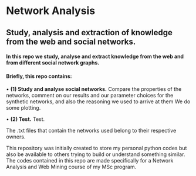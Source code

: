 # Network Analysis
## **Study, analysis and extraction of knowledge from the web and social networks.**

#### In this repo we study, analyse and extract knowledge from the web and from different social network graphs.

#### Briefly, this repo contains:

  • **(1) Study and analyse social networks.** Compare the properties of the networks, comment on our results and our parameter choices for the synthetic networks, and also the reasoning we used to arrive at them We do some plotting.
  
  • **(2) Test.** Test.

The .txt files that contain the networks used belong to their respective owners.

This repository was initially created to store my personal python codes but also be available to others trying to build or understand something similar.
The codes contained in this repo are made specifically for a Network Analysis and Web Mining course of my MSc program.
